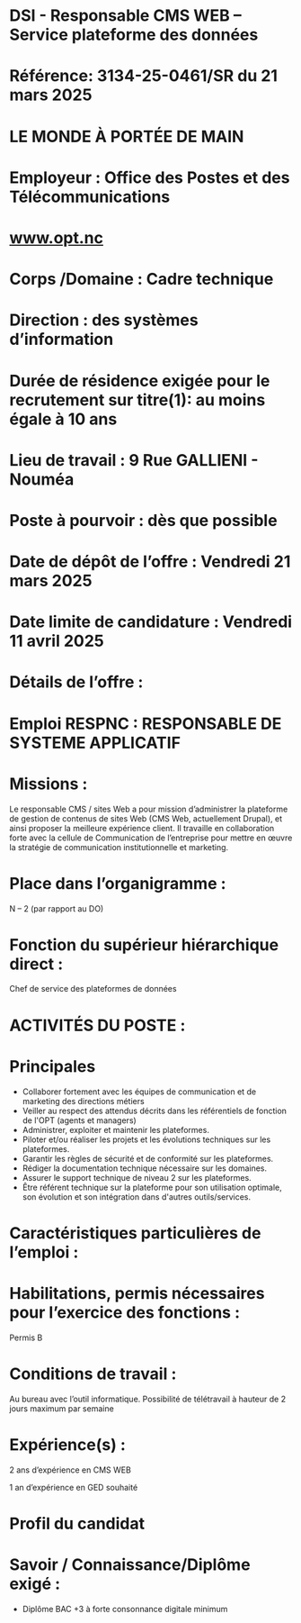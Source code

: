 # DSI - Responsable CMS WEB – Service plateforme des données

# Référence: 3134-25-0461/SR du 21 mars 2025

# LE MONDE À PORTÉE DE MAIN

# Employeur : Office des Postes et des Télécommunications

# www.opt.nc

# Corps /Domaine : Cadre technique

# Direction : des systèmes d’information

# Durée de résidence exigée pour le recrutement sur titre(1): au moins égale à 10 ans

# Lieu de travail : 9 Rue GALLIENI - Nouméa

# Poste à pourvoir : dès que possible

# Date de dépôt de l’offre : Vendredi 21 mars 2025

# Date limite de candidature : Vendredi 11 avril 2025

# Détails de l’offre :

# Emploi RESPNC : RESPONSABLE DE SYSTEME APPLICATIF

# Missions :

Le responsable CMS / sites Web a pour mission d’administrer la plateforme de gestion de contenus de sites Web (CMS Web, actuellement Drupal), et ainsi proposer la meilleure expérience client. Il travaille en collaboration forte avec la cellule de Communication de l’entreprise pour mettre en œuvre la stratégie de communication institutionnelle et marketing.

# Place dans l’organigramme :

N – 2 (par rapport au DO)

# Fonction du supérieur hiérarchique direct :

Chef de service des plateformes de données

# ACTIVITÉS DU POSTE :

# Principales

- Collaborer fortement avec les équipes de communication et de marketing des directions métiers
- Veiller au respect des attendus décrits dans les référentiels de fonction de l'OPT (agents et managers)
- Administrer, exploiter et maintenir les plateformes.
- Piloter et/ou réaliser les projets et les évolutions techniques sur les plateformes.
- Garantir les règles de sécurité et de conformité sur les plateformes.
- Rédiger la documentation technique nécessaire sur les domaines.
- Assurer le support technique de niveau 2 sur les plateformes.
- Être référent technique sur la plateforme pour son utilisation optimale, son évolution et son intégration dans d'autres outils/services.

# Caractéristiques particulières de l’emploi :

# Habilitations, permis nécessaires pour l’exercice des fonctions :

Permis B

# Conditions de travail :

Au bureau avec l’outil informatique. Possibilité de télétravail à hauteur de 2 jours maximum par semaine

# Expérience(s) :

2 ans d’expérience en CMS WEB

1 an d’expérience en GED souhaité

# Profil du candidat

# Savoir / Connaissance/Diplôme exigé :

- Diplôme BAC +3 à forte consonnance digitale minimum